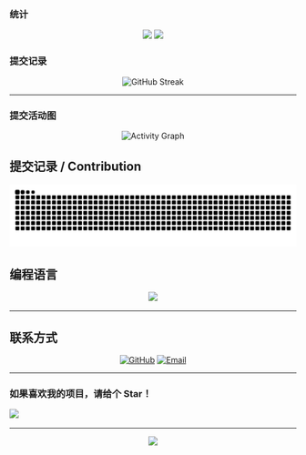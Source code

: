 


### 统计

<div align="center">
  
  <!-- GitHub统计 - 自动计算等级 -->
  <img height="180em" src="https://github-readme-stats.vercel.app/api?username=lj200612&show_icons=true&theme=tokyonight&include_all_commits=true&count_private=true&hide_border=true&bg_color=0D1117&title_color=F85D7F&icon_color=F8D866&text_color=C9D1D9"/>
  
  <!-- 语言使用统计 - 自动评级 -->
  <img height="180em" src="https://github-readme-stats.vercel.app/api/top-langs/?username=lj200612&layout=compact&langs_count=10&theme=tokyonight&hide_border=true&bg_color=0D1117&title_color=F85D7F&text_color=C9D1D9"/>
  
</div>

### 提交记录

<div align="center">
  
  <!-- 连续提交天数统计 -->
  <img src="https://github-readme-streak-stats.herokuapp.com/?user=lj200612&theme=tokyonight&hide_border=true&background=0D1117&stroke=F85D7F&ring=F8D866&fire=F85D7F&currStreakLabel=F8D866&sideLabels=C9D1D9&currStreakNum=C9D1D9&sideNums=C9D1D9" alt="GitHub Streak"/>
  
</div>

---


### 提交活动图

<div align="center">
  
  <!-- 提交活动统计 -->
  <img src="https://github-readme-activity-graph.vercel.app/graph?username=lj200612&theme=tokyo-night&hide_border=true&bg_color=0D1117&color=F85D7F&line=F8D866&point=C9D1D9" alt="Activity Graph"/>
  
</div>


## 提交记录 / Contribution 
<div align="center">
  
  <!-- 贪吃蛇动画 - 吃掉提交记录 -->
  <picture>
    <source media="(prefers-color-scheme: dark)" srcset="https://raw.githubusercontent.com/lj200612/lj200612/output/github-contribution-grid-snake-dark.svg">
    <source media="(prefers-color-scheme: light)" srcset="https://raw.githubusercontent.com/lj200612/lj200612/output/github-contribution-grid-snake.svg">
    <img alt="github contribution grid snake animation" src="https://raw.githubusercontent.com/lj200612/lj200612/output/github-contribution-grid-snake.svg">
  </picture>
  
</div>




##  编程语言

<div align="center">

<!-- 根据提交记录自动生成语言使用占比 -->
<img src="https://github-readme-stats.vercel.app/api/top-langs/?username=lj200612&layout=donut&theme=tokyonight&hide_border=true&bg_color=0D1117&title_color=F85D7F&text_color=C9D1D9" />

</div>



---

## 联系方式

<div align="center">
  
  [![GitHub](https://img.shields.io/badge/GitHub-181717?style=for-the-badge&logo=github&logoColor=white)](https://github.com/lj200612)
  [![Email](https://img.shields.io/badge/Email-D14836?style=for-the-badge&logo=gmail&logoColor=white)](mailto:jiepress@jiepress.cn)
  
</div>

---

  
  ###  如果喜欢我的项目，请给个 Star！
  
  ![](https://hit.yhype.me/github/profile?user_id=lj200612)
  
</div>

---

<div align="center">
  <img src="https://capsule-render.vercel.app/api?type=waving&color=gradient&height=100&section=footer" />
</div>


